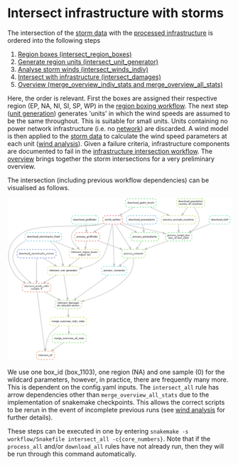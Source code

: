 # Intersect infrastructure with storms


The intersection of the [storm data](../download/power_download_stormtracks.md) with the
[processed infrastructure](../process/power_process.md) is ordered into the following steps 
1. [Region boxes (intersect_region_boxes)](power_intersect_boxes.md)
2. [Generate region units (intersect_unit_generator)](power_intersect_grid.md)
3. [Analyse storm winds (intersect_winds_indiv)](power_intersect_windextracter.md)
4. [Intersect with infrastructure (intersect_damages)](power_intersect_gdploss.md)
5. [Overview (merge_overview_indiv_stats and merge_overview_all_stats)](power_intersect_overview.md)

Here, the order is relevant. First the boxes are assigned their respective region (EP, NA, NI, SI, SP, WP) in the
[region boxing workflow](power_intersect_boxes.md). The next step ([unit generation](power_intersect_grid.md)) generates 'units' in which the wind speeds are assumed
to be the same throughout. This is suitable for small units. Units containing no power network infrastructure (i.e. no [network](../process/power_process_network.md)) are discarded. A wind
model is then applied to the [storm data](../download/power_download_stormtracks.md) to calculate the wind speed
parameters at each unit ([wind analysis](power_intersect_windextracter.md)). Given a failure criteria, infrastructure
components are documented to fail in the [infrastructure intersection workflow](power_intersect_gdploss.md). The
[overview](power_intersect_overview.md) brings together the storm intersections for a very preliminary overview.


The intersection (including previous workflow dependencies) can be visualised as follows.

![`intersect_all` rule workflow with one box_id, region and sample example](../power_img/dag_intersect_all.png)


We use one box_id (box_1103), one region (NA) and one sample (0) for the wildcard parameters, however, in practice,
there are frequently many more. This is dependent on the config.yaml inputs.
The `intersect_all` rule has arrow dependencies other than `merge_overview_all_stats` due to the implementation of
snakemake checkpoints. This allows the correct scripts to be rerun in the event of incomplete previous runs (see
[wind analysis](power_intersect_windextracter.md) for further details).


These steps can be executed in one by entering `snakemake -s workflow/Snakefile intersect_all -c{core_numbers}`. Note
that if the `process_all` and/or `download_all` rules have not already run, then they will be run through this command
automatically.